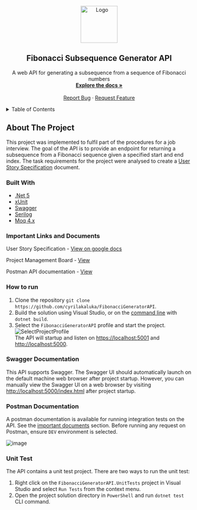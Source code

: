 <!-- PROJECT LOGO -->
<br />
<div align="center">
  <a href="https://github.com/cyrilakaluka/FibonacciGeneratorAPI">
    <img src="https://user-images.githubusercontent.com/31706741/150674293-1e6e9aea-665f-4e37-9306-f898bcfda1e7.png" alt="Logo" width="100" height="100">
  </a>

  <h2 align="center">Fibonacci Subsequence Generator API</h2>

  <p align="center">
    A web API for generating a subsequence from a sequence of Fibonacci numbers
    <br />
    <a href="https://github.com/cyrilakaluka/FibonacciGeneratorAPI"><strong>Explore the docs »</strong></a>
    <br />
    <br />
    <a href="https://github.com/cyrilakaluka/FibonacciGeneratorAPI/issues">Report Bug</a>
    ·
    <a href="https://github.com/cyrilakaluka/FibonacciGeneratorAPI/issues">Request Feature</a>
  </p>
 </div> 
<!-- TABLE OF CONTENTS -->
<details>
  <summary>Table of Contents</summary>
  <ol>
    <li>
      <a href="#about-the-project">About The Project</a>
      <ul>
        <li><a href="#built-with">Built With</a></li>
        <li><a href="#important-links-and-documents">Important Links and Documents</a></li>
      </ul>
    </li>
    <li><a href="#how-to-run">How to run</a></li>
    <li><a href="#swagger-documentation">Swagger Documenation</a></li>
    <li><a href="#postman-documentation">Postman Documentation</a></li>
    <li><a href="#unit-test">Unit Test</a></li>
  </ol>
</details>
  
<!-- ABOUT THE PROJECT -->
## About The Project
This project was implemented to fulfil part of the procedures for a job interview. The goal of the API is to provide an endpoint for returning a subsequence from a Fibonacci sequence given a specified start and end index. The task requirements for the project were analysed to create a [User Story Specification](https://docs.google.com/document/d/1vHNFNm9OOx84OxGjZptgGecN49NFmc5xeFrbJQGE3CQ/) document.
  
### Built With
* [.Net 5](https://dotnet.microsoft.com/)
* [xUnit](https://xunit.net/)
* [Swagger](https://swagger.io/)
* [Serilog](https://serilog.net/)
* [Moq 4.x](https://www.moqthis.com/moq4/)

### Important Links and Documents
User Story Specification - [View on google docs](https://docs.google.com/document/d/1vHNFNm9OOx84OxGjZptgGecN49NFmc5xeFrbJQGE3CQ)

Project Management Board - [View](https://trello.com/b/W0jGPTKd/fibonacci-generator)

Postman API documentation - [View](https://documenter.getpostman.com/view/19276579/UVXqECwb)
  
### How to run
1. Clone the repository `git clone https://github.com/cyrilakaluka/FibonacciGeneratorAPI`.
2. Build the solution using Visual Studio, or on the [command line](https://www.microsoft.com/net/core) with `dotnet build`.
3. Select the `FibonacciGeneratorAPI` profile and start the project. 
![SelectProjectProfile](https://user-images.githubusercontent.com/31706741/150678700-afc2d4a3-24cd-43be-b2e9-af0e7fe04580.png)<br/>
The API will startup and listen on [https://localhost:5001](https://localhost:5001) and [http://localhost:5000](http://localhost:5000).

### Swagger Documentation
This API supports Swagger. The Swagger UI should automatically launch on the default machine web browser after project startup. However, you can manually view the Swagger UI on a web browser by visiting [http://localhost:5000/index.html](http://localhost:5000/index.html) after project startup.

### Postman Documentation
A postman documentation is available for running integration tests on the API. See the [important documents](#important-links-and-documents) section. Before running any request on Postman, ensure `DEV` environment is selected.

![image](https://user-images.githubusercontent.com/31706741/150687915-e1cc0678-fc7a-44d7-997d-56326e3f06d0.png)

### Unit Test
The API contains a unit test project. There are two ways to run the unit test:
1. Right click on the `FibonacciGeneratorAPI.UnitTests` project in Visual Studio and select `Run Tests` from the context menu.
2. Open the project solution directory in `PowerShell` and run `dotnet test` CLI command.
